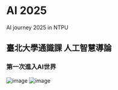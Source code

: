 # AI 2025
AI journey 2025 in NTPU
## 臺北大學通識課 人工智慧導論
### 第一次進入AI世界
![image](https://github.com/user-attachments/assets/75bcbbb0-e5a5-4b4f-b4a8-054865331c24)
![image](https://github.com/user-attachments/assets/010ffaca-e771-44fd-91b1-46d74a3e5679)
